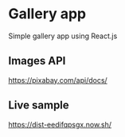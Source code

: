 # Gallery app

Simple gallery app using React.js

## Images API

https://pixabay.com/api/docs/

## Live sample

https://dist-eedifqpsgx.now.sh/
